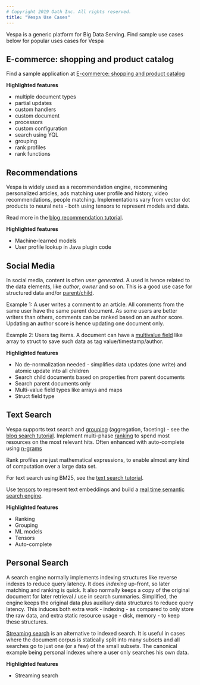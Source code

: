 ```yaml
---
# Copyright 2019 Oath Inc. All rights reserved.
title: "Vespa Use Cases"
---
```


Vespa is a generic platform for Big Data Serving.
Find sample use cases below for popular uses cases for Vespa



## E-commerce: shopping and product catalog
Find a sample application at [E-commerce: shopping and product catalog](https://docs.vespa.ai/documentation/use-case-shopping.html)

**Highlighted features**
* multiple document types
* partial updates
* custom handlers
* custom document
* processors
* custom configuration
* search using YQL
* grouping
* rank profiles
* rank functions



## Recommendations
Vespa is widely used as a recommendation engine,
recommening personalized articles, ads matching user profile and history, video recommendations, people matching.
Implementations vary from vector dot products to neural nets - both using tensors to represent models and data.

Read more  in the [blog recommendation tutorial](https://docs.vespa.ai/documentation/tutorials/blog-recommendation.html).

**Highlighted features**
* Machine-learned models
* User profile lookup in Java plugin code



## Social Media
In social media, content is often _user generated_.
A used is hence related to the data elements, like _author_, _owner_ and so on.
This is a good use case for structured data and/or [parent/child](https://docs.vespa.ai/documentation/parent-child.html).

Example 1: A user writes a comment to an article.
All comments from the same user have the same parent document.
As some users are better writers than others, comments can be ranked based on an author score.
Updating an author score is hence updating one document only.

Example 2: Users tag items.
A document can have a [multivalue field](https://docs.vespa.ai/documentation/search-definitions.html#multivalue-fields)
like array to struct to save such data as tag value/timestamp/author.

**Highlighted features**
* No de-normalization needed - simplifies data updates (one write) and atomic update into all children
* Search child documents based on properties from parent documents
* Search parent documents only
* Multi-value field types like arrays and maps
* Struct field type



<!--
## Local Search
something here later

position
time
ranking
paid placement
-->



## Text Search
Vespa supports text search and [grouping](https://docs.vespa.ai/documentation/grouping.html) (aggregation, faceting) - see the 
[blog search tutorial](https://docs.vespa.ai/documentation/tutorials/blog-search.html).
Implement multi-phase [ranking](https://docs.vespa.ai/documentation/ranking.html) to spend most resources on the most relevant hits.
Often enhanced with auto-complete using [n-grams](https://docs.vespa.ai/documentation/reference/search-definitions-reference.html#gram)

Rank profiles are just mathematical expressions, to enable almost any kind of computation over a large data set.

For text search using BM25, see the [text search tutorial](https://docs.vespa.ai/documentation/tutorials/text-search.html).

Use [tensors](https://docs.vespa.ai/documentation/tensor-user-guide.html) to represent text embeddings and build a
[real time semantic search engine](https://docs.vespa.ai/documentation/semantic-qa-retrieval.html).

**Highlighted features**
* Ranking
* Grouping
* ML models
* Tensors
* Auto-complete



## Personal Search
A search engine normally implements indexing structures like reverse indexes to reduce query latency.
It does _indexing_ up-front, so later matching and ranking is quick.
It also normally keeps a copy of the original document for later retrieval / use in search summaries.
Simplified, the engine keeps the original data plus auxiliary data structures to reduce query latency.
This induces both extra work - indexing - as compared to only store the raw data,
and extra static resource usage - disk, memory - to keep these structures.

[Streaming search](https://docs.vespa.ai/documentation/streaming-search.html) is an alternative to indexed search.
It is useful in cases where the document corpus is statically split into many subsets
and all searches go to just one (or a few) of the small subsets.
The canonical example being personal indexes where a user only searches his own data.

**Highlighted features**
* Streaming search
